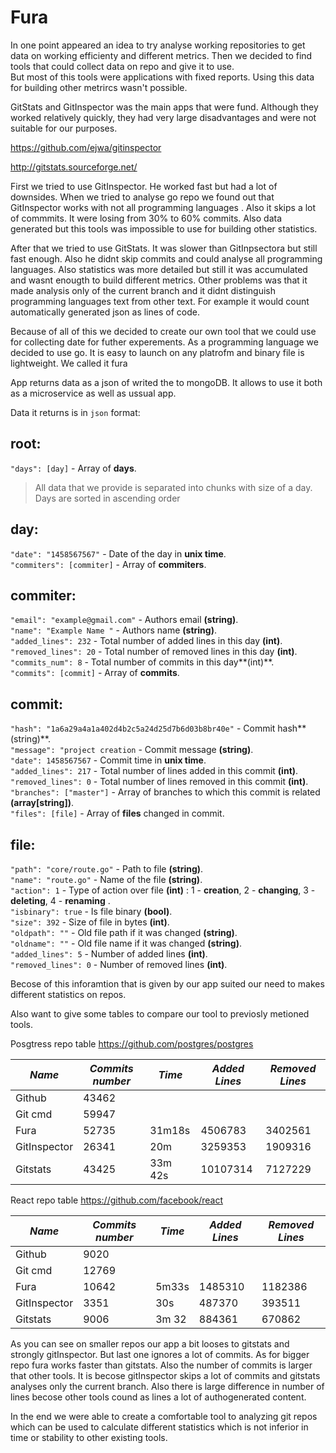Fura
===================

In one point appeared an idea to try analyse working repositories to get data on working efficienty and different metrics. Then we decided to find tools that could collect data on repo and give it to use.  
But most of this tools were applications with fixed reports. Using this data for building other metrircs wasn't possible.

GitStats and GitInspector was the main apps that were fund. Although they worked relatively quickly, they had very large disadvantages and were not suitable for our purposes.

https://github.com/ejwa/gitinspector

http://gitstats.sourceforge.net/

First we tried to use GitInspector. He worked fast but had a lot of downsides. When we tried to analyse go repo we found out that GitInspector works with not all programming languages . Also it skips a lot of commmits. It were losing from 30% to 60% commits. Also data generated but this tools was impossible to use for building other statistics. 

After that we tried to use GitStats. It was slower than GitInpsectora but still fast enough. Also he didnt skip commits and could analyse all programming languages. Also statistics was more detailed but still it was accumulated and wasnt enougth to build different metrics.  Other problems was that it made analysis only of the current branch and it didnt distinguish programming languages text from other text. For example it would count automatically generated json as lines of code.

Because of all of this we decided to create our own tool that we could use for collecting date for futher experements. As a programming language we decided to use go. It is easy to launch on any platrofm and binary file is lightweight. 
We called it fura

App returns data as a json of writed the to mongoDB. It allows to use it both as a microservice as well as ussual app. 

Data it returns is in `json` format:


## root:
`"days": [day]`  - Array of **days**.

> All data that we provide is separated into chunks with size of a day. Days are sorted in ascending order 

## day:
`"date": "1458567567"` - Date of the day in **unix time**.  
`"commiters": [commiter]` - Array of **commiters**.  


## commiter: 
`"email": "example@gmail.com"` - Authors email **(string)**.  
`"name": "Example Name "`  -  Authors name **(string)**.  
`"added_lines": 232` - Total number of added lines in this day **(int)**.  
`"removed_lines": 20` - Total number of removed lines in this day **(int)**.  
`"commits_num": 8` - Total number of commits in this day**(int)**.  
`"commits": [commit]`  - Array of **commits**.  
   

## commit:
`"hash": "1a6a29a4a1a402d4b2c5a24d25d7b6d03b8br40e"` - Commit hash**(string)**.  
`"message": "project creation`  - Commit message **(string)**.  
`"date": 1458567567` - Commit time in **unix time**.  
`"added_lines": 217` - Total number of lines added in this commit **(int)**.  
`"removed_lines": 0` - Total number of lines removed in this commit **(int)**.  
`"branches": ["master"]` - Array of branches to which this commit is related **(array[string])**.  
`"files": [file]`  - Array of **files** changed in commit.  

## file:
 `"path": "core/route.go"` - Path to file **(string)**.  
`"name": "route.go"` - Name of the file **(string)**.  
`"action": 1` - Type of action over file **(int)** : 1 - **creation**, 2 - **changing**, 3 - **deleting**, 4 - **renaming** .  
 `"isbinary": true` - Is file binary **(bool)**.  
 `"size": 392` - Size of file in bytes **(int)**.  
 `"oldpath": ""` - Old file path if it was changed **(string)**.  
 `"oldname": ""` - Old file name if it was changed **(string)**.  
 `"added_lines": 5` - Number of added lines **(int)**.  
 `"removed_lines": 0` - Number of removed lines **(int)**.  

Becose of this inforamtion that is given by our app suited our need to makes different statistics on repos.  

Also want to give some tables to compare our tool to previosly metioned tools.

Posgtress repo table 
https://github.com/postgres/postgres

| *Name* | *Commits number*| *Time* | *Added Lines* | *Removed Lines* |
|------|---------|------|-----|------|
| Github | 43462  | |||
| Git cmd | 59947  ||||
| Fura  | 52735 |31m18s| 4506783 | 3402561 |
| GitInspector |  26341 | 20m|3259353|1909316|
| Gitstats | 43425 |33m 42s| 10107314 | 7127229 |


React repo table 
https://github.com/facebook/react

| *Name* | *Commits number*| *Time* | *Added Lines* | *Removed Lines* |
|------|---------|------|-----|------|
| Github | 9020  | |||
| Git cmd | 12769  ||||
| Fura  | 10642 |5m33s| 1485310 | 1182386 |
| GitInspector |3351 |30s|487370|393511|
| Gitstats | 9006 |3m 32| 884361 | 670862 |

As you can see on smaller repos our app a bit looses to gitstats and strongly gitInspector. But last one ignores a lot of commits. As for bigger repo fura works faster than gitstats. Also the number of commits is larger that other tools. It is becose gitInspector skips a lot of commits and gitstats analyses only the current branch.  Also there is large difference in number of lines becose other tools cound as lines a lot of authogenerated content. 

In the end we were able to create a comfortable tool to analyzing git repos which can be used to  calculate different statistics which is not inferior in time or stability to other existing tools. 
